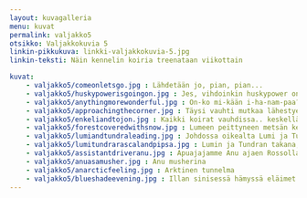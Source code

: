 ```yaml
---
layout: kuvagalleria
menu: kuvat
permalink: valjakko5
otsikko: Valjakkokuvia 5 
linkin-pikkukuva: linkki-valjakkokuvia-5.jpg
linkin-teksti: Näin kennelin koiria treenataan viikottain

kuvat:
    - valjakko5/comeonletsgo.jpg : Lähdetään jo, pian, pian...
    - valjakko5/huskypowerisgoingon.jpg : Jes, vihdoinkin huskypower on irti!!!
    - valjakko5/anythingmorewonderful.jpg : On-ko mi-kään i-ha-nam-paa?
    - valjakko5/approachingthecorner.jpg : Täysi vauhti mutkaa lähestyen...
    - valjakko5/enkeliandtojon.jpg : Kaikki koirat vauhdissa.. keskellä Enkeli (oik.) ja Tojon
    - valjakko5/forestcoveredwithsnow.jpg : Lumeen peittyneen metsän keskellä, kauniit siperianhuskyt laukkaavat
    - valjakko5/lumiandtundraleading.jpg : Johdossa oikealta Lumi ja Tundra
    - valjakko5/lumitundrarascalandpipsa.jpg : Lumin ja Tundran takana, safarikennelissä kovia kokeneet Rascal (oik.) ja Pipsa, nyt elämänsä kunnossa
    - valjakko5/assistantdriveranu.jpg : Apuajajamme Anu ajaen Rossolla (johdossa) ja Pandalla
    - valjakko5/anuasamusher.jpg : Anu musherina
    - valjakko5/anarcticfeeling.jpg : Arktinen tunnelma
    - valjakko5/blueshadeevening.jpg : Illan sinisessä hämyssä eläimet hävisivät lumiseen metsään
---
```

